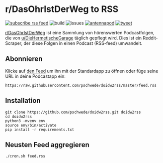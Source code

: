 # r/DasOhrIstDerWeg to RSS

[![subscribe rss feed](https://img.shields.io/badge/%F0%9F%94%8A%20RSS-subscribe-orange)](https://github.com/pschwede/doidw2rss/raw/master/feed.rss) ![build](https://github.com/pschwede/doidw2rss/workflows/build/badge.svg) ![issues](https://img.shields.io/github/issues/pschwede/doidw2rss) [![antennapod](https://img.shields.io/badge/Subscribe%20with-Antennapod-blue)](https://github.com/AntennaPod/AntennaPod) [![tweet](https://img.shields.io/twitter/url?style=social&url=https%3A%2F%2Fgithub.com%2Fpschwede%2Fdoidw2rss)](https://twitter.com/intent/tweet?text=r%2FDas%20OhrIstDerWeg%20als%20Podcast%0Ahttps%3A%2F%2Fgithub.com%2Fpschwede%2Fdoidw2rss%2Fraw%2Fmaster%2Ffeed.rss)

[r/DasOhrIstDerWeg](https://www.reddit.com/r/DasOhrIstDerWeg) ist eine Sammlung von hörenswerten Podcastfolgen, die von [u/DieHermetischeGarage](u/DieHemetischeGarage) täglich gepflegt wird.
Dies ist ein Reddit-Scraper, der diese Folgen in einen Podcast (RSS-feed) umwandelt.

## Abonnieren

Klicke auf [den Feed](https://raw.githubusercontent.com/pschwede/doidw2rss/master/feed.rss) um ihn mit der Standardapp zu öffnen oder füge seine URL in deine Podcastapp ein:

```https://raw.githubusercontent.com/pschwede/doidw2rss/master/feed.rss```

## Installation

```
git clone https://github.com/pschwede/doidw2rss.git doidw2rss
cd doidw2rss
python3 -mvenv env
source env/bin/activate
pip install -r requirements.txt
```

## Neusten Feed aggregieren
```
./cron.sh feed.rss
```
